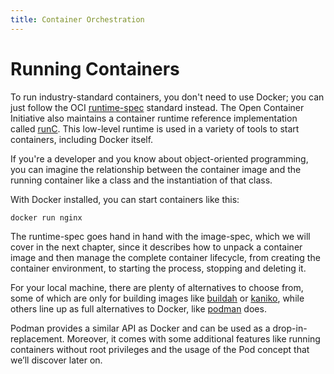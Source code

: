 ```yaml
---
title: Container Orchestration
---
```


# Running Containers

To run industry-standard containers, you don't need to use Docker; you can just follow the OCI [runtime-spec](https://github.com/opencontainers/runtime-spec) standard instead. The Open Container Initiative also maintains a container runtime reference implementation called [runC](https://github.com/opencontainers/runc). This low-level runtime is used in a variety of tools to start containers, including Docker itself.

If you're a developer and you know about object-oriented programming, you can imagine the relationship between the container image and the running container like a class and the instantiation of that class.

With Docker installed, you can start containers like this:

```bash
docker run nginx
```

The runtime-spec goes hand in hand with the image-spec, which we will cover in the next chapter, since it describes how to unpack a container image and then manage the complete container lifecycle, from creating the container environment, to starting the process, stopping and deleting it.

For your local machine, there are plenty of alternatives to choose from, some of which are only for building images like [buildah](https://buildah.io/) or [kaniko](https://github.com/GoogleContainerTools/kaniko), while others line up as full alternatives to Docker, like [podman](https://podman.io/) does.

Podman provides a similar API as Docker and can be used as a drop-in-replacement. Moreover, it comes with some additional features like running containers without root privileges and the usage of the Pod concept that we’ll discover later on.

<!-- 
 Added basic examples here for docker/podman to run containers
-->